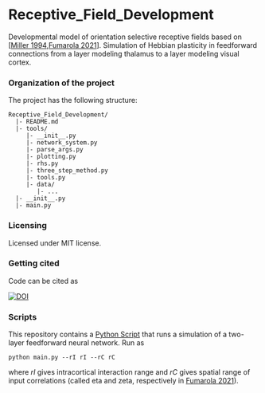 # Receptive_Field_Development
Developmental model of orientation selective receptive fields based on [[Miller 1994](https://www.jneurosci.org/content/14/1/409.short),[Fumarola 2021](https://arxiv.org/abs/2109.02048)]. Simulation of Hebbian plasticity in feedforward connections from a layer modeling thalamus to a layer modeling visual cortex. 

### Organization of the  project

The project has the following structure:

    Receptive_Field_Development/
      |- README.md
      |- tools/
         |- __init__.py
         |- network_system.py
         |- parse_args.py
         |- plotting.py
         |- rhs.py
         |- three_step_method.py
         |- tools.py
         |- data/
            |- ...
      |- __init__.py
      |- main.py

### Licensing

Licensed under MIT license.

### Getting cited

Code can be cited as 

[![DOI](https://zenodo.org/badge/399892661.svg)](https://zenodo.org/badge/latestdoi/399892661)



### Scripts
This repository contains a [Python Script](https://github.com/b3ttin4/Receptive_Field_Development/blob/main/main.py) that runs a simulation of a two-layer feedforward neural network. Run as

<code>python main.py --rI rI --rC rC</code>

where _rI_ gives intracortical interaction range and _rC_ gives spatial range of input correlations (called eta and zeta, respectively in [Fumarola 2021](https://arxiv.org/abs/2109.02048)).

